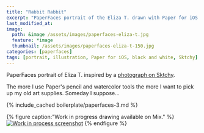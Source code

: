 ```yaml
---
title: "Rabbit Rabbit"
excerpt: "PaperFaces portrait of the Eliza T. drawn with Paper for iOS on an iPad."
last_modified_at: 
image: 
  path: &image /assets/images/paperfaces-eliza-t.jpg 
  feature: *image
  thumbnail: /assets/images/paperfaces-eliza-t-150.jpg
categories: [paperfaces]
tags: [portrait, illustration, Paper for iOS, black and white, Sktchy]
---
```


PaperFaces portrait of Eliza T. inspired by a [photograph on Sktchy](https://sktchy.com/FsO57C).

The more I use Paper's pencil and watercolor tools the more I want to pick up my old art supplies. Someday I suppose...

{% include_cached boilerplate/paperfaces-3.md %}

{% figure caption:"Work in progress drawing available on Mix." %}
[![Work in process screenshot](/assets/images/paperfaces-eliza-t-process-1-900.jpg)](https://mix.fiftythree.com/11098-Michael-Rose/1837294)
{% endfigure %}
